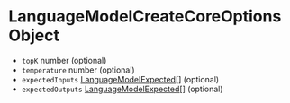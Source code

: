 # LanguageModelCreateCoreOptions Object

* `topK` number (optional)
* `temperature` number (optional)
* `expectedInputs` [LanguageModelExpected[]](language-model-expected.md) (optional)
* `expectedOutputs` [LanguageModelExpected[]](language-model-expected.md) (optional)
